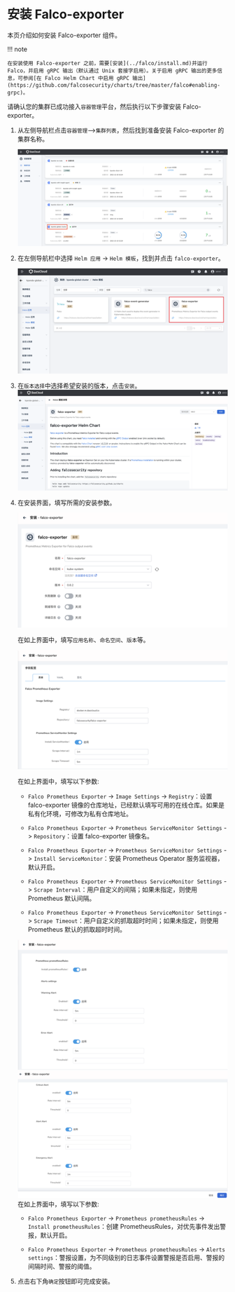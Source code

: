 # 安装 Falco-exporter

本页介绍如何安装 Falco-exporter 组件。

!!! note

    在安装使用 Falco-exporter 之前，需要[安装](../falco/install.md)并运行 Falco，并启用 gRPC 输出（默认通过 Unix 套接字启用）。关于启用 gRPC 输出的更多信息，可参阅[在 Falco Helm Chart 中启用 gRPC 输出](https://github.com/falcosecurity/charts/tree/master/falco#enabling-grpc)。

请确认您的集群已成功接入`容器管理`平台，然后执行以下步骤安装 Falco-exporter。

1. 从左侧导航栏点击`容器管理`—>`集群列表`，然后找到准备安装 Falco-exporter 的集群名称。

    ![falco_cluster](../../images/falco_cluster.png)

2. 在左侧导航栏中选择 `Helm 应用` -> `Helm 模板`，找到并点击 `falco-exporter`。

    ![falco-exporter_helm-1](../../images/falco-exporter-install-1.png)

3. 在`版本选择`中选择希望安装的版本，点击`安装`。
    ![falco-exporter_helm-2](../../images/falco-exporter-install-2.png)

4. 在安装界面，填写所需的安装参数。

    ![falco-exporter_helm-3](../../images/falco-exporter-install-3.png)

    在如上界面中，填写`应用名称`、`命名空间`、`版本`等。

    ![falco-exporter_helm-4](../../images/falco-exporter-install-4.png)

    在如上界面中，填写以下参数:

    - `Falco Prometheus Exporter` -> `Image Settings` -> `Registry`：设置 falco-exporter 镜像的仓库地址，已经默认填写可用的在线仓库。如果是私有化环境，可修改为私有仓库地址。

    - `Falco Prometheus Exporter` -> `Prometheus ServiceMonitor Settings` -> `Repository`：设置 falco-exporter 镜像名。

    - `Falco Prometheus Exporter` -> `Prometheus ServiceMonitor Settings` -> `Install ServiceMonitor`：安装 Prometheus Operator 服务监视器，默认开启。

    - `Falco Prometheus Exporter` -> `Prometheus ServiceMonitor Settings` -> `Scrape Interval`：用户自定义的间隔；如果未指定，则使用 Prometheus 默认间隔。

    - `Falco Prometheus Exporter` -> `Prometheus ServiceMonitor Settings` -> `Scrape Timeout`：用户自定义的抓取超时时间；如果未指定，则使用 Prometheus 默认的抓取超时时间。

    ![falco-exporter_helm-4](../../images/falco-exporter-install-5.png)
    ![falco-exporter_helm-4](../../images/falco-exporter-install-6.png)
   在如上界面中，填写以下参数:

    - `Falco Prometheus Exporter` -> `Prometheus prometheusRules` -> `Install prometheusRules`：创建 PrometheusRules，对优先事件发出警报，默认开启。

    - `Falco Prometheus Exporter` -> `Prometheus prometheusRules` -> `Alerts settings`：警报设置，为不同级别的日志事件设置警报是否启用、警报的间隔时间、警报的阈值。

5. 点击右下角`确定`按钮即可完成安装。
